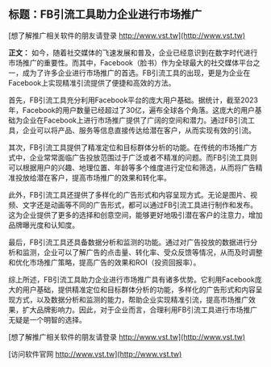 ## **标题：FB引流工具助力企业进行市场推广**

[想了解推广相关软件的朋友请登录 http://www.vst.tw](http://www.vst.tw)

**正文：**
如今，随着社交媒体的飞速发展和普及，企业已经意识到在数字时代进行市场推广的重要性。而其中，Facebook（脸书）作为全球最大的社交媒体平台之一，成为了许多企业进行市场推广的首选。FB引流工具的出现，更是为企业在Facebook上实现精准引流提供了便捷和高效的方法。

首先，FB引流工具充分利用Facebook平台的庞大用户基础。据统计，截至2023年，Facebook的用户数量已经超过了30亿，遍布全球各个角落。这庞大的用户基础为企业在Facebook上进行市场推广提供了广阔的空间和潜力。通过FB引流工具，企业可以将产品、服务等信息直接传达给潜在客户，从而实现有效的引流。

其次，FB引流工具提供了精准定位和目标群体分析的功能。在传统的市场推广方式中，企业常常面临广告投放范围过于广泛或者不精准的问题。而FB引流工具则可以根据用户的兴趣、地理位置、年龄等多个维度进行定位和筛选，从而将广告精准投放给潜在客户，提高市场推广的效果和转化率。

此外，FB引流工具还提供了多样化的广告形式和内容呈现方式。无论是图片、视频、文字还是动画等不同的广告形式，都可以通过FB引流工具进行制作和发布。这为企业提供了更多的选择和创意空间，能够更好地吸引潜在客户的注意力，增加品牌曝光度和认知度。

最后，FB引流工具还具备数据分析和监测的功能。通过对广告投放的数据进行分析和监测，企业可以了解广告的点击量、转化率、受众反馈等情况，从而及时调整和优化市场推广策略，提高广告的效果和ROI（投资回报率）。

综上所述，FB引流工具助力企业进行市场推广具有诸多优势。它利用Facebook庞大的用户基础，提供精准定位和目标群体分析的功能，多样化的广告形式和内容呈现方式，以及数据分析和监测的能力，帮助企业实现精准引流，提高市场推广效果，扩大品牌影响力。因此，对于企业而言，合理利用FB引流工具进行市场推广无疑是一个明智的选择。

[想了解推广相关软件的朋友请登录 http://www.vst.tw](http://www.vst.tw)


[访问软件官网 http://www.vst.tw](http://www.vst.tw)
